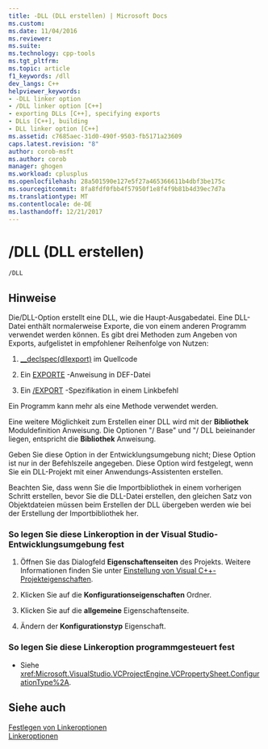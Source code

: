 ```yaml
---
title: -DLL (DLL erstellen) | Microsoft Docs
ms.custom: 
ms.date: 11/04/2016
ms.reviewer: 
ms.suite: 
ms.technology: cpp-tools
ms.tgt_pltfrm: 
ms.topic: article
f1_keywords: /dll
dev_langs: C++
helpviewer_keywords:
- -DLL linker option
- /DLL linker option [C++]
- exporting DLLs [C++], specifying exports
- DLLs [C++], building
- DLL linker option [C++]
ms.assetid: c7685aec-31d0-490f-9503-fb5171a23609
caps.latest.revision: "8"
author: corob-msft
ms.author: corob
manager: ghogen
ms.workload: cplusplus
ms.openlocfilehash: 28a501590e127e5f27a465366611b4dbf3be175c
ms.sourcegitcommit: 8fa8fdf0fbb4f57950f1e8f4f9b81b4d39ec7d7a
ms.translationtype: MT
ms.contentlocale: de-DE
ms.lasthandoff: 12/21/2017
---
```

# <a name="dll-build-a-dll"></a>/DLL (DLL erstellen)
```  
/DLL  
```  
  
## <a name="remarks"></a>Hinweise  
 Die/DLL-Option erstellt eine DLL, wie die Haupt-Ausgabedatei. Eine DLL-Datei enthält normalerweise Exporte, die von einem anderen Programm verwendet werden können. Es gibt drei Methoden zum Angeben von Exports, aufgelistet in empfohlener Reihenfolge von Nutzen:  
  
1.  [__declspec(dllexport)](../../cpp/dllexport-dllimport.md) im Quellcode  
  
2.  Ein [EXPORTE](../../build/reference/exports.md) -Anweisung in DEF-Datei  
  
3.  Ein [/EXPORT](../../build/reference/export-exports-a-function.md) -Spezifikation in einem Linkbefehl  
  
 Ein Programm kann mehr als eine Methode verwendet werden.  
  
 Eine weitere Möglichkeit zum Erstellen einer DLL wird mit der **Bibliothek** Moduldefinition Anweisung. Die Optionen "/ Base" und "/ DLL beieinander liegen, entspricht die **Bibliothek** Anweisung.  
  
 Geben Sie diese Option in der Entwicklungsumgebung nicht; Diese Option ist nur in der Befehlszeile angegeben. Diese Option wird festgelegt, wenn Sie ein DLL-Projekt mit einer Anwendungs-Assistenten erstellen.  
  
 Beachten Sie, dass wenn Sie die Importbibliothek in einem vorherigen Schritt erstellen, bevor Sie die DLL-Datei erstellen, den gleichen Satz von Objektdateien müssen beim Erstellen der DLL übergeben werden wie bei der Erstellung der Importbibliothek her.  
  
### <a name="to-set-this-linker-option-in-the-visual-studio-development-environment"></a>So legen Sie diese Linkeroption in der Visual Studio-Entwicklungsumgebung fest  
  
1.  Öffnen Sie das Dialogfeld **Eigenschaftenseiten** des Projekts. Weitere Informationen finden Sie unter [Einstellung von Visual C++-Projekteigenschaften](../../ide/working-with-project-properties.md).  
  
2.  Klicken Sie auf die **Konfigurationseigenschaften** Ordner.  
  
3.  Klicken Sie auf die **allgemeine** Eigenschaftenseite.  
  
4.  Ändern der **Konfigurationstyp** Eigenschaft.  
  
### <a name="to-set-this-linker-option-programmatically"></a>So legen Sie diese Linkeroption programmgesteuert fest  
  
-   Siehe <xref:Microsoft.VisualStudio.VCProjectEngine.VCPropertySheet.ConfigurationType%2A>.  
  
## <a name="see-also"></a>Siehe auch  
 [Festlegen von Linkeroptionen](../../build/reference/setting-linker-options.md)   
 [Linkeroptionen](../../build/reference/linker-options.md)